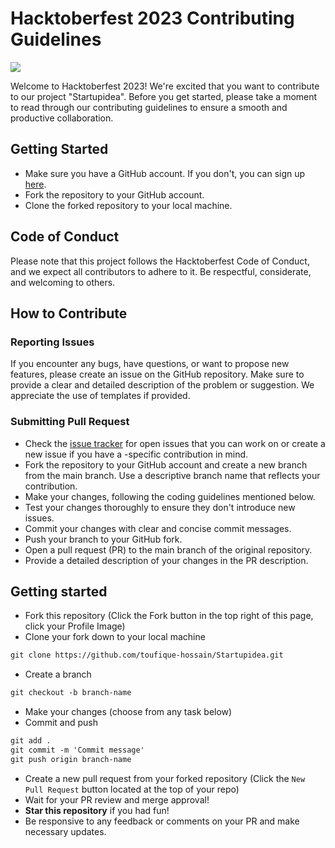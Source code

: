 # Hacktoberfest 2023 Contributing Guidelines

![](https://hacktoberfest.com/_next/static/media/logo-hacktoberfest--horizontal.ebc5fdc8.svg)

Welcome to Hacktoberfest 2023! We're excited that you want to contribute to our project "Startupidea". Before you get started, please take a moment to read through our contributing guidelines to ensure a smooth and productive collaboration.

## Getting Started

- Make sure you have a GitHub account. If you don't, you can sign up [here](https://github.com/signup).
- Fork the repository to your GitHub account.
- Clone the forked repository to your local machine.

## Code of Conduct

Please note that this project follows the Hacktoberfest Code of Conduct, and we expect all contributors to adhere to it. Be respectful, considerate, and welcoming to others.

## How to Contribute

### Reporting Issues

If you encounter any bugs, have questions, or want to propose new features, please create an issue on the GitHub repository. Make sure to provide a clear and detailed description of the problem or suggestion. We appreciate the use of templates if provided.

### Submitting Pull Request

- Check the [issue tracker](https://github.com/toufique-hossain/Startupidea/issues) for open issues that you can work on or create a new issue if you have a -specific contribution in mind.
- Fork the repository to your GitHub account and create a new branch from the main branch. Use a descriptive branch name that reflects your contribution.
- Make your changes, following the coding guidelines mentioned below.
- Test your changes thoroughly to ensure they don't introduce new issues.
- Commit your changes with clear and concise commit messages.
- Push your branch to your GitHub fork.
- Open a pull request (PR) to the main branch of the original repository.
- Provide a detailed description of your changes in the PR description.

## Getting started

- Fork this repository (Click the Fork button in the top right of this page, click your Profile Image)
- Clone your fork down to your local machine

```markdown
git clone https://github.com/toufique-hossain/Startupidea.git
```

- Create a branch

```markdown
git checkout -b branch-name
```

- Make your changes (choose from any task below)
- Commit and push

```markdown
git add .
git commit -m 'Commit message'
git push origin branch-name
```

- Create a new pull request from your forked repository (Click the `New Pull Request` button located at the top of your repo)
- Wait for your PR review and merge approval!
- **Star this repository** if you had fun!
- Be responsive to any feedback or comments on your PR and make necessary updates.
